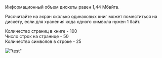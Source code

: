 Информационный объем дискеты равен 1,44 Мбайта. 

Рассчитайте на экран сколько одинаковых книг может поместиться на дискету,
если для хранения кода одного символа нужен 1 байт. 

Количество страниц в книге - 100  
Число строк на странице - 50  
Количество символов в строке - 25  

!["test"](course://Занятие1/Практические_задания/task8/bytes_table.png)


